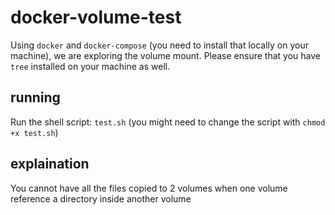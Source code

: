 # docker-volume-test

Using `docker` and `docker-compose` (you need to install that locally on your machine), we are exploring the volume mount. Please ensure that you have `tree` installed on your machine as well.

## running

Run the shell script: `test.sh` (you might need to change the script with `chmod +x test.sh`)

## explaination

You cannot have all the files copied to 2 volumes when one volume reference a directory inside another volume
